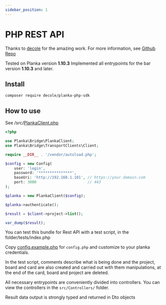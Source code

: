 ```yaml
---
sidebar_position: 1
---
```


# PHP REST API
Thanks to [decole](https://github.com/decole) for the amazing work.
For more information, see [Github Repo](https://github.com/decole/planka-php-sdk)

Tested on Planka version **1.10.3**
Implemented all entrypoints for the bar version **1.10.3** and later.


## Install

`composer require decole/planka-php-sdk`


## How to use

See /src/[PlankaClient.php](https://github.com/decole/planka-php-sdk/blob/master/src/PlankaClient.php)

```php
<?php

use Planka\Bridge\PlankaClient;
use Planka\Bridge\TransportClients\Client;

require __DIR__ . '/vendor/autoload.php';

$config = new Config(
    user: 'login',
    password: '***************',
    baseUri: 'http://192.168.1.101', // https://your.domain.com
    port: 3000                       // 443
);

$planka = new PlankaClient($config);

$planka->authenticate();

$result = $client->project->list();

var_dump($result);
```

You can test this bundle for Rest API with a test script, in the folder/tests/index.php

Copy [config.example.php](https://github.com/decole/planka-php-sdk/blob/master/tests/config.example.php) for `config.php` and customize to your
planka credentials.

In the test script, comments describe what is being done and the project, board and card are also created and carried 
out with them manipulations, at the end of the card, board and project are deleted.

All necessary entrypoints are conveniently divided into controllers. You can view the controllers 
in the `src/Controllers/` folder.

Result data output is strongly typed and returned in Dto objects

